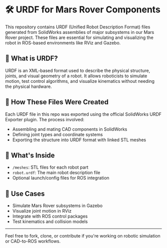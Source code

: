 # 🛠️ URDF for Mars Rover Components

This repository contains URDF (Unified Robot Description Format) files generated from SolidWorks assemblies of major subsystems in our Mars Rover project. These files are essential for simulating and visualizing the robot in ROS-based environments like RViz and Gazebo.

## 🤖 What is URDF?

URDF is an XML-based format used to describe the physical structure, joints, and visual geometry of a robot. It allows roboticists to simulate motion, test control algorithms, and visualize kinematics without needing the physical hardware.

## 🔄 How These Files Were Created

Each URDF file in this repo was exported using the official SolidWorks URDF Exporter plugin. The process involved:
- Assembling and mating CAD components in SolidWorks
- Defining joint types and coordinate systems
- Exporting the structure into URDF format with linked STL meshes

## 📁 What's Inside

- `/meshes`: STL files for each robot part
- `robot.urdf`: The main robot description file
- Optional launch/config files for ROS integration

## 🚀 Use Cases

- Simulate Mars Rover subsystems in Gazebo
- Visualize joint motion in RViz
- Integrate with ROS control packages
- Test kinematics and collision models

---

Feel free to fork, clone, or contribute if you're working on robotic simulation or CAD-to-ROS workflows.

